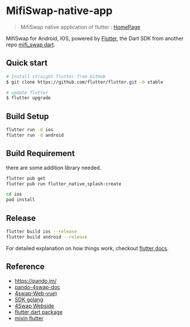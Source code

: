 # MifiSwap-native-app

> MifiSwap native application of flutter : [HomePage](https://flutter.dev/)

MifiSwap for Android, IOS, powered by [Flutter](https://flutter.dev/), the Dart SDK from another repo [mifi_swap dart](https://github.com/bubiji/mifi_swap_dart_sdk).


## Quick start

``` bash
# Install straight flutter from GitHub
$ git clone https://github.com/flutter/flutter.git -b stable

# update flutter
$ flutter upgrade

```

## Build Setup

``` bash
flutter run -d ios
flutter run -d android
```
## Build Requirement

there are some addition library needed.
``` bash
flutter pub get
flutter pub run flutter_native_splash:create

cd ios
pod install
```
## Release

``` bash
flutter build ios --release
flutter build android --release
```
For detailed explanation on how things work, checkout [flutter docs](https://docs.flutter.dev/).


## Reference

- <https://pando.im/>  
- [pando-4swap-doc](https://docs.pando.im/developer/intro)  
- [4swap-Web-vue)](https://github.com/fox-one/4swap-web)  
- [SDK golang](https://github.com/fox-one/4swap-sdk-go) 
- [4Swap Webside](https://app.4swap.org/#/pool)  
- [flutter dart package](https://pub.dev/publishers/mixin.dev/packages)  
- [mixin flutter](https://github.com/MixinNetwork/flutter-app)
